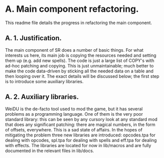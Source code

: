 # A. Main component refactoring.

This readme file details the progress in refactoring the main component.

## A. 1. Justification.

The main component of SR does a number of basic things. For what interests us here, its main job is copying the resources needed and setting them up (e.g. add new spells). The code is just a large list of COPY's with ad-hoc patching and copying. This is just unmaintainable; much better to make the code data-driven by sticking all the needed data on a table and then looping over it. The exact details will be discussed below; the first step is to introduce some auxiliary libraries.

## A. 2. Auxiliary libraries.

WeiDU is the de-facto tool used to mod the game, but it has several problems as a programming language. One of them is the very poor standard library: this can be seen by any cursory look at any standard mod that does any significant patching: there are magical numbers, in the form of offsets, everywhere. This is a sad state of affairs. In the hopes of mitigating the problem three new libraries are introduced: opcodes.tpa for dealing with opcodes, spl.tpa for dealing with spells and eff.tpa for dealing with effects. The libraries are located for now in lib/macros and are fully documented in the relevant files in lib/docs.